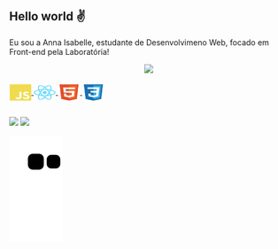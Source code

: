 ## Hello world ✌
Eu sou a Anna Isabelle, estudante de Desenvolvimeno Web, focado em Front-end pela Laboratória!
<div align="center">
  <a href="https://github.com/AnnaIsah">
  <img height="180em" src="https://github-readme-stats.vercel.app/api?username=AnnaIsah&show_icons=true&theme=panda&include_all_commits=true&count_private=true"/>
  
</div>
  <div style="display: inline_block"><br>
  <img align="center" alt="Anna-Js" height="30" width="40" src="https://raw.githubusercontent.com/devicons/devicon/master/icons/javascript/javascript-plain.svg">  
  <img align="center" alt="Anna-React" height="30" width="40" src="https://raw.githubusercontent.com/devicons/devicon/master/icons/react/react-original.svg">
  <img align="center" alt="Anna-HTML" height="30" width="40" src="https://raw.githubusercontent.com/devicons/devicon/master/icons/html5/html5-original.svg">
  <img align="center" alt="Anna-CSS" height="30" width="40" src="https://raw.githubusercontent.com/devicons/devicon/master/icons/css3/css3-original.svg">  
<!--   <img align="right" alt="Anna-pic" height="150" style="border-radius:50px;" src="https://discord.com/channels/@me/977719587925819463/977719649259110481"> -->
</div>
  
   ##
 
<div> 
  <a href = "mailto:annaisabellef@gmail.com"><img src="https://img.shields.io/badge/-Gmail-%23333?style=for-the-badge&logo=gmail&logoColor=white" target="_blank"></a>
  <a href="www.linkedin.com/in/anna-ferraz" target="_blank"><img src="https://img.shields.io/badge/-LinkedIn-%230077B5?style=for-the-badge&logo=linkedin&logoColor=white" target="_blank"></a> 
  
  ![Snake animation](https://github.com/AnnaIsah/AnnaIsah/blob/output/github-contribution-grid-snake.svg)
